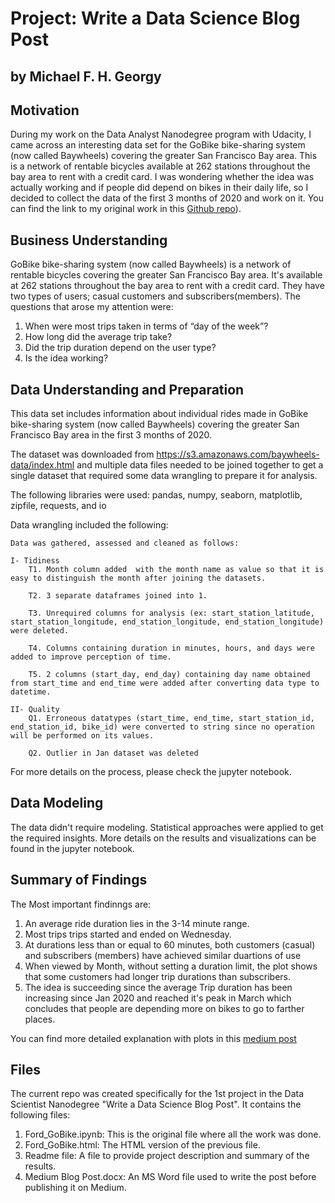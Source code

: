 # Project: Write a Data Science Blog Post

## by Michael F. H. Georgy

## Motivation
During my work on the Data Analyst Nanodegree program with Udacity, I came across an interesting data set for the GoBike bike-sharing system (now called Baywheels) covering the greater San Francisco Bay area. This is a network of rentable bicycles available at 262 stations throughout the bay area to rent with a credit card.
I was wondering whether the idea was actually working and if people did depend on bikes in their daily life, so I decided to collect the data of the first 3 months of 2020 and work on it. You can find the link to my original work in this [Github repo](https://github.com/michael-fawzy/DAND5-Communicate-Data-Findings)).

## Business Understanding
GoBike bike-sharing system (now called Baywheels) is a network of rentable bicycles covering the greater San Francisco Bay area. It's available at 262 stations throughout the bay area to rent with a credit card.
They have two types of users; casual customers and subscribers(members).
The questions that arose my attention were:
1. When were most trips taken in terms of “day of the week”?
2. How long did the average trip take?
3. Did the trip duration depend on the user type?
4. Is the idea working?

## Data Understanding and Preparation
This data set includes information about individual rides made in GoBike bike-sharing system (now called Baywheels) covering the greater San Francisco Bay area in the first 3 months of 2020.

The dataset was downloaded from https://s3.amazonaws.com/baywheels-data/index.html and multiple data files needed to be joined together to get a single dataset that required some data wrangling to prepare it for analysis.

The following libraries were used:
pandas, numpy, seaborn, matplotlib, zipfile, requests, and io


Data wrangling included the following:

	Data was gathered, assessed and cleaned as follows:

	I- Tidiness
		T1. Month column added  with the month name as value so that it is easy to distinguish the month after joining the datasets.

		T2. 3 separate dataframes joined into 1.

		T3. Unrequired columns for analysis (ex: start_station_latitude, start_station_longitude, end_station_longitude, end_station_longitude) were deleted.

		T4. Columns containing duration in minutes, hours, and days were added to improve perception of time.

		T5. 2 columns (start_day, end_day) containing day name obtained from start_time and end_time were added after converting data type to datetime.

	II- Quality
		Q1. Erroneous datatypes (start_time, end_time, start_station_id, end_station_id, bike_id) were converted to string since no operation will be performed on its values.

		Q2. Outlier in Jan dataset was deleted

For more details on the process, please check the jupyter notebook.

## Data Modeling
The data didn't require modeling. Statistical approaches were applied to get the required insights.
More details on the results and visualizations can be found in the jupyter notebook.

## Summary of Findings
The Most important findinngs are:

1. An average ride duration lies in the 3-14 minute range.
2. Most trips trips started and ended on Wednesday.
3. At durations less than or equal to 60 minutes, both customers (casual) and subscribers (members) have achieved similar duartions of use
4. When viewed by Month, without setting a duration limit, the plot shows that some customers had longer trip durations than subscribers.
5. The idea is succeeding since the average Trip duration has been increasing since Jan 2020 and reached it's peak in March which concludes that people are depending more on bikes to go to farther places.

You can find more detailed explanation with plots in this [medium post](https://michaelfawzy.medium.com/ford-gobike-is-it-working-5bafbea214b6)

## Files
The current repo was created specifically for the 1st project in the Data Scientist Nanodegree "Write a Data Science Blog Post". It contains the following files:

1. Ford_GoBike.ipynb: This is the original file where all the work was done.
2. Ford_GoBike.html: The HTML version of the previous file.
3. Readme file: A file to provide project description and summary of the results.
4. Medium Blog Post.docx: An MS Word file used to write the post before publishing it on Medium.
